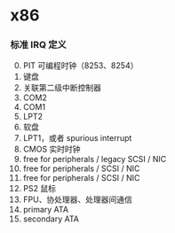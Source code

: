 # x86

### 标准 IRQ 定义

0. PIT 可编程时钟（8253、8254）
1. 键盘
2. 关联第二级中断控制器
3. COM2
4. COM1
5. LPT2
6. 软盘
7. LPT1，或者 spurious interrupt
8. CMOS 实时时钟
9. free for peripherals / legacy SCSI / NIC
10. free for peripherals / SCSI / NIC
11. free for peripherals / SCSI / NIC
12. PS2 鼠标
13. FPU、协处理器、处理器间通信
14. primary ATA
15. secondary ATA


